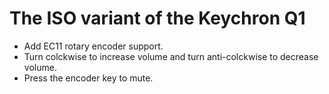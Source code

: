 # The ISO variant of the Keychron Q1

- Add EC11 rotary encoder support.
- Turn colckwise to increase volume and turn anti-colckwise to decrease volume.
- Press the encoder key to mute.